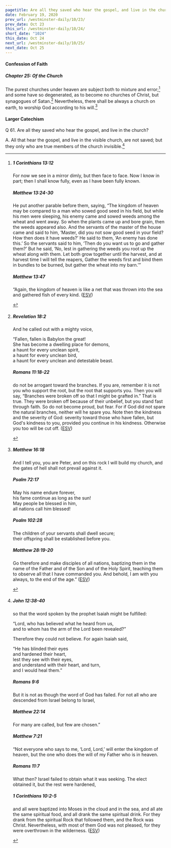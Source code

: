 ```yaml
---
pagetitle: Are all they saved who hear the gospel, and live in the church?
date: February 19, 2020
prev_url: /westminster-daily/10/23/
prev_date: Oct 23
this_url: /westminster-daily/10/24/
short_date: "1024"
this_date: Oct 24
next_url: /westminster-daily/10/25/
next_date: Oct 25
---
```


#### Confession of Faith

##### Chapter 25: Of the Church

The purest churches under heaven are subject both to mixture and error;[^fnref:wcf1] and some have so degenerated, as to become no churches of Christ, but synagogues of Satan.[^fnref:wcf2] Nevertheless, there shall be always a church on earth, to worship God according to his will.[^fnref:wcf3]

[^fnref:wcf1]: <div class="esv"><h5>1 Corinthians 13:12</h5> <div class="esv-text"><p id="p46013012.01-1">For now we see in a mirror dimly, but then face to face. Now I know in part; then I shall know fully, even as I have been fully known.</p> </div><h5>Matthew 13:24-30</h5> <div class="esv-text"> <p id="p40013024.06-2">He put another parable before them, saying, <span class="woc">&#8220;The kingdom of heaven may be compared to a man who sowed good seed in his field,</span> <span class="woc">but while his men were sleeping, his enemy came and sowed weeds among the wheat and went away.</span> <span class="woc">So when the plants came up and bore grain, then the weeds appeared also.</span> <span class="woc">And the servants of the master of the house came and said to him, &#8216;Master, did you not sow good seed in your field? How then does it have weeds?&#8217;</span> <span class="woc">He said to them, &#8216;An enemy has done this.&#8217; So the servants said to him, &#8216;Then do you want us to go and gather them?&#8217;</span> <span class="woc">But he said, &#8216;No, lest in gathering the weeds you root up the wheat along with them.</span> <span class="woc">Let both grow together until the harvest, and at harvest time I will tell the reapers, Gather the weeds first and bind them in bundles to be burned, but gather the wheat into my barn.&#8217;&#8221;</span></p> </div><h5>Matthew 13:47</h5> <div class="esv-text"> <p id="p40013047.06-3"><span class="woc">&#8220;Again, the kingdom of heaven is like a net that was thrown into the sea and gathered fish of every kind.</span>  (<a href="http://www.esv.org" class="copyright">ESV</a>)</p> </div> </div>

[^fnref:wcf2]: <div class="esv"><h5>Revelation 18:2</h5> <div class="esv-text"><p id="p66018002.01-1">And he called out with a mighty voice,</p> <div class="block-indent"> <p class="line-group" id="p66018002.09-1">&#8220;Fallen, fallen is Babylon the great!<br /> <span class="indent"></span>She has become a dwelling place for demons,<br /> a haunt for every unclean spirit,<br /> <span class="indent"></span>a haunt for every unclean bird,<br /> <span class="indent"></span>a haunt for every unclean and detestable beast.</p> </div> </div><h5>Romans 11:18-22</h5> <div class="esv-text"><p id="p45011018.01-2">do not be arrogant toward the branches. If you are, remember it is not you who support the root, but the root that supports you. Then you will say, &#8220;Branches were broken off so that I might be grafted in.&#8221; That is true. They were broken off because of their unbelief, but you stand fast through faith. So do not become proud, but fear. For if God did not spare the natural branches, neither will he spare you. Note then the kindness and the severity of God: severity toward those who have fallen, but God's kindness to you, provided you continue in his kindness. Otherwise you too will be cut off.  (<a href="http://www.esv.org" class="copyright">ESV</a>)</p> </div> </div>

[^fnref:wcf3]: <div class="esv"><h5>Matthew 16:18</h5> <div class="esv-text"><p id="p40016018.01-1"><span class="woc">And I tell you, you are Peter, and on this rock I will build my church, and the gates of hell shall not prevail against it.</span></p> </div><h5>Psalm 72:17</h5> <div class="esv-text"><div class="block-indent"> <p class="line-group" id="p19072017.01-2">May his name endure forever,<br /> <span class="indent"></span>his fame continue as long as the sun!<br /> May people be blessed in him,<br /> <span class="indent"></span>all nations call him blessed!</p> </div> </div><h5>Psalm 102:28</h5> <div class="esv-text"><div class="block-indent"> <p class="line-group" id="p19102028.01-3">The children of your servants shall dwell secure;<br /> <span class="indent"></span>their offspring shall be established before you.</p> </div> </div><h5>Matthew 28:19-20</h5> <div class="esv-text"><p id="p40028019.01-4"><span class="woc">Go therefore and make disciples of all nations, baptizing them in the name of the Father and of the Son and of the Holy Spirit,</span> <span class="woc">teaching them to observe all that I have commanded you. And behold, I am with you always, to the end of the age.&#8221;</span>  (<a href="http://www.esv.org" class="copyright">ESV</a>)</p> </div> </div>


#### Larger Catechism

<span class="q">Q 61.</span> Are all they saved who hear the gospel, and live in the church?

<span class="q">A.</span> All that hear the gospel, and live in the visible church, are not saved; but they only who are true members of the church invisible.[^fnref:wlc1]


[^fnref:wlc1]: <div class="esv"><h5>John 12:38-40</h5> <div class="esv-text"><p id="p43012038.01-1">so that the word spoken by the prophet Isaiah might be fulfilled:</p> <div class="block-indent"> <p class="line-group" id="p43012038.13-1">&#8220;Lord, who has believed what he heard from us,<br /> <span class="indent"></span>and to whom has the arm of the Lord been revealed?&#8221;</p> </div>  <p class="same-paragraph" id="p43012039.01-1">Therefore they could not believe. For again Isaiah said,</p>  <div class="block-indent"> <p class="line-group" id="p43012040.01-1">&#8220;He has blinded their eyes<br /> <span class="indent"></span>and hardened their heart,<br /> lest they see with their eyes,<br /> <span class="indent"></span>and understand with their heart, and turn,<br /> <span class="indent"></span>and I would heal them.&#8221;</p> </div> </div><h5>Romans 9:6</h5> <div class="esv-text"><p id="p45009006.01-2">But it is not as though the word of God has failed. For not all who are descended from Israel belong to Israel,</p> </div><h5>Matthew 22:14</h5> <div class="esv-text"><p id="p40022014.01-3"><span class="woc">For many are called, but few are chosen.&#8221;</span></p> </div><h5>Matthew 7:21</h5> <div class="esv-text"> <p id="p40007021.05-4"><span class="woc">&#8220;Not everyone who says to me, &#8216;Lord, Lord,&#8217; will enter the kingdom of heaven, but the one who does the will of my Father who is in heaven.</span></p> </div><h5>Romans 11:7</h5> <div class="esv-text"><p id="p45011007.01-5">What then? Israel failed to obtain what it was seeking. The elect obtained it, but the rest were hardened,</p> </div><h5>1 Corinthians 10:2-5</h5> <div class="esv-text"><p id="p46010002.01-6">and all were baptized into Moses in the cloud and in the sea, and all ate the same spiritual food, and all drank the same spiritual drink. For they drank from the spiritual Rock that followed them, and the Rock was Christ. Nevertheless, with most of them God was not pleased, for they were overthrown in the wilderness.  (<a href="http://www.esv.org" class="copyright">ESV</a>)</p> </div> </div>

